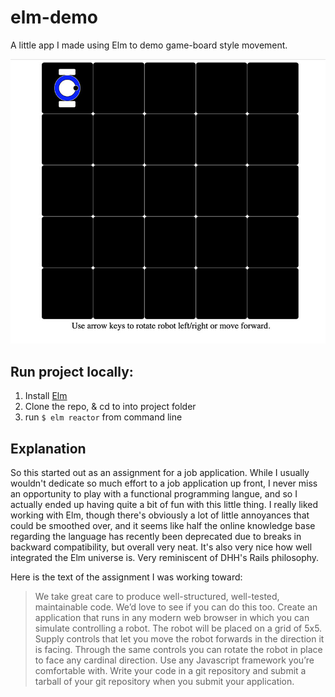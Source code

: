 # elm-demo

A little app I made using Elm to demo game-board style movement.

![Elm demo](/ScreenShot.jpg?raw=true)

## Run project locally:

1.  Install [Elm](https://guide.elm-lang.org/install.html)
2.  Clone the repo, & cd to into project folder
3.  run `$ elm reactor` from command line

## Explanation

So this started out as an assignment for a job application. While I usually wouldn't dedicate so much effort to a job application up front, I never miss an opportunity to play with a functional programming langue, and so I actually ended up having quite a bit of fun with this little thing. I really liked working with Elm, though there's obviously a lot of little annoyances that could be smoothed over, and it seems like half the online knowledge base regarding the language has recently been deprecated due to breaks in backward compatibility, but overall very neat. It's also very nice how well integrated the Elm universe is. Very reminiscent of DHH's Rails philosophy.

Here is the text of the assignment I was working toward:

> We take great care to produce well-structured, well-tested, maintainable code. We’d love to see if you can do this too. Create an application that runs in any modern web browser in which you can simulate controlling a robot. The robot will be placed on a grid of 5x5. Supply controls that let you move the robot forwards in the direction it is facing. Through the same controls you can rotate the robot in place to face any cardinal direction. Use any Javascript framework you’re comfortable with. Write your code in a git repository and submit a tarball of your git repository when you submit your application.
